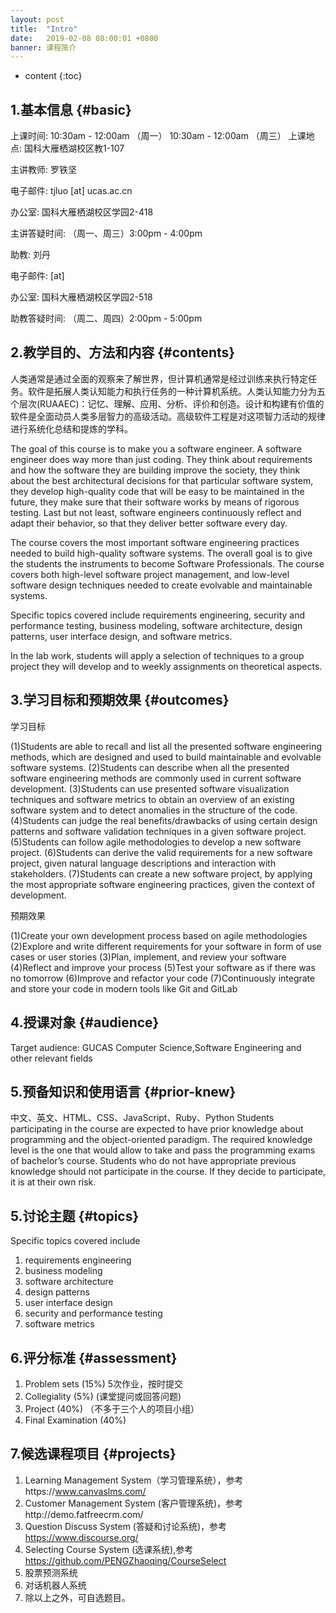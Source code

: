 ```yaml
---
layout: post
title:  "Intro"
date:   2019-02-08 08:00:01 +0800
banner: 课程简介
---
```


* content
{:toc}

1.基本信息 {#basic}
---------------------------
上课时间: 10:30am - 12:00am （周一）
          10:30am - 12:00am （周三）
上课地点: 国科大雁栖湖校区教1-107

主讲教师: 罗铁坚

电子邮件: tjluo [at] ucas.ac.cn

办公室: 国科大雁栖湖校区学园2-418 

主讲答疑时间: （周一、周三）3:00pm - 4:00pm 

助教: 刘丹

电子邮件:  [at] 

办公室: 国科大雁栖湖校区学园2-518 

助教答疑时间: （周二、周四）2:00pm - 5:00pm

2.教学目的、方法和内容 {#contents}
---------------------------
人类通常是通过全面的观察来了解世界，但计算机通常是经过训练来执行特定任务。软件是拓展人类认知能力和执行任务的一种计算机系统。人类认知能力分为五个层次(RUAAEC)：记忆、理解、应用、分析、评价和创造。设计和构建有价值的软件是全面动员人类多层智力的高级活动。高级软件工程是对这项智力活动的规律进行系统化总结和提炼的学科。

The goal of this course is to make you a software engineer. A software engineer does way more than just coding. They think about requirements and how the software they are building improve the society, they think about the best architectural decisions for that particular software system, they develop high-quality code that will be easy to be maintained in the future, they make sure that their software works by means of rigorous testing. Last but not least, software engineers continuously reflect and adapt their behavior, so that they deliver better software every day.

The course covers the most important software engineering practices needed to build high-quality software systems. The overall goal is to give the students the instruments to become Software Professionals. The course covers both high-level software project management, and low-level software design techniques needed to create evolvable and maintainable systems.

Specific topics covered include requirements engineering, security and performance testing, business modeling, software architecture, design patterns, user interface design, and software metrics.

In the lab work, students will apply a selection of techniques to a group project they will develop and to weekly assignments on theoretical aspects. 

3.学习目标和预期效果 {#outcomes}
---------------------------------
学习目标

(1)Students are able to recall and list all the presented software engineering methods, which are designed and used to build maintainable and evolvable software systems.
(2)Students can describe when all the presented software engineering methods are commonly used in current software development.
(3)Students can use presented software visualization techniques and software metrics to obtain an overview of an existing software system and to detect anomalies in the structure of the code.
(4)Students can judge the real benefits/drawbacks of using certain design patterns and software validation techniques in a given software project.
(5)Students can follow agile methodologies to develop a new software project.
(6)Students can derive the valid requirements for a new software project, given natural language descriptions and interaction with stakeholders.
(7)Students can create a new software project, by applying the most appropriate software engineering practices, given the context of development. 

预期效果

(1)Create your own development process based on agile methodologies
(2)Explore and write different requirements for your software in form of use cases or user stories
(3)Plan, implement, and review your software
(4)Reflect and improve your process
(5)Test your software as if there was no tomorrow
(6)Improve and refactor your code
(7)Continuously integrate and store your code in modern tools like Git and GitLab

4.授课对象 {#audience}
---------------------------
Target audience: GUCAS Computer Science,Software Engineering and other relevant fields

5.预备知识和使用语言 {#prior-knew}
----------------------------
中文、英文、HTML、CSS、JavaScript、Ruby、Python 
Students participating in the course are expected to have prior knowledge about programming and the object-oriented paradigm. The required knowledge level is the one that would allow to take and pass the programming exams of bachelor’s course. 
Students who do not have appropriate previous knowledge should not participate in the course. If they decide to participate, it is at their own risk.


5.讨论主题 {#topics}
----------------------------
Specific topics covered include 
1. requirements engineering
2. business modeling
3. software architecture
4. design patterns
5. user interface design
6. security and performance testing
7. software metrics

6.评分标准 {#assessment}
---------------------------
1. Problem sets (15%) 5次作业，按时提交
2. Collegiality (5%) (课堂提问或回答问题)
3. Project  (40%) （不多于三个人的项目小组）
4. Final Examination (40%)

7.候选课程项目 {#projects}
---------------------------
1. Learning Management System（学习管理系统），参考https://www.canvaslms.com/
2. Customer Management System (客户管理系统)，参考http://demo.fatfreecrm.com/
3. Question Discuss System (答疑和讨论系统)，参考 https://www.discourse.org/
4. Selecting Course System (选课系统),参考 https://github.com/PENGZhaoqing/CourseSelect
5. 股票预测系统
6. 对话机器人系统 
7. 除以上之外，可自选题目。